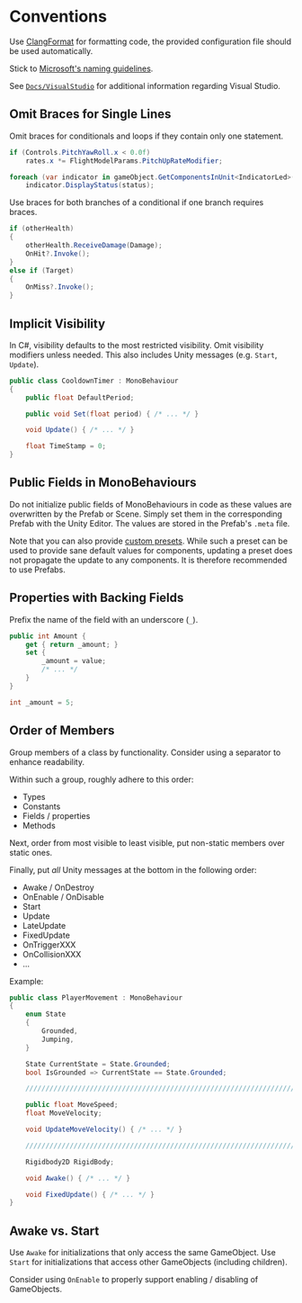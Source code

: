 # Conventions

Use [ClangFormat](https://clang.llvm.org/docs/ClangFormat.html) for formatting code, the provided configuration file should be used automatically.

Stick to [Microsoft's naming guidelines](https://docs.microsoft.com/en-us/dotnet/standard/design-guidelines/capitalization-conventions).

See [`Docs/VisualStudio`](../VisualStudio) for additional information regarding Visual Studio.

## Omit Braces for Single Lines

Omit braces for conditionals and loops if they contain only one statement.

```csharp
if (Controls.PitchYawRoll.x < 0.0f)
    rates.x *= FlightModelParams.PitchUpRateModifier;

foreach (var indicator in gameObject.GetComponentsInUnit<IndicatorLed>())
    indicator.DisplayStatus(status);
```

Use braces for both branches of a conditional if one branch requires braces.

```csharp
if (otherHealth)
{
    otherHealth.ReceiveDamage(Damage);
    OnHit?.Invoke();
}
else if (Target)
{
    OnMiss?.Invoke();
}
```

## Implicit Visibility

In C#, visibility defaults to the most restricted visibility.
Omit visibility modifiers unless needed.
This also includes Unity messages (e.g. `Start`, `Update`).

```csharp
public class CooldownTimer : MonoBehaviour
{
    public float DefaultPeriod;

    public void Set(float period) { /* ... */ }

    void Update() { /* ... */ }

    float TimeStamp = 0;
}
```

## Public Fields in MonoBehaviours

Do not initialize public fields of MonoBehaviours in code as these values are overwritten by the Prefab or Scene.
Simply set them in the corresponding Prefab with the Unity Editor.
The values are stored in the Prefab's `.meta` file.

Note that you can also provide [custom presets](https://docs.unity3d.com/Manual/Presets.html).
While such a preset can be used to provide sane default values for components, updating a preset does not propagate the update to any components.
It is therefore recommended to use Prefabs.

## Properties with Backing Fields

Prefix the name of the field with an underscore (`_`).

```csharp
public int Amount {
    get { return _amount; }
    set {
        _amount = value;
        /* ... */
    }
}

int _amount = 5;
```

## Order of Members

Group members of a class by functionality.
Consider using a separator to enhance readability.

Within such a group, roughly adhere to this order:

- Types
- Constants
- Fields / properties
- Methods

Next, order from most visible to least visible, put non-static members over static ones.

Finally, put *all* Unity messages at the bottom in the following order:

- Awake / OnDestroy
- OnEnable / OnDisable
- Start
- Update
- LateUpdate
- FixedUpdate
- OnTriggerXXX
- OnCollisionXXX
- …

Example:

```csharp
public class PlayerMovement : MonoBehaviour
{
    enum State
    {
        Grounded,
        Jumping,
    }

    State CurrentState = State.Grounded;
    bool IsGrounded => CurrentState == State.Grounded;

    //////////////////////////////////////////////////////////////////////////

    public float MoveSpeed;
    float MoveVelocity;

    void UpdateMoveVelocity() { /* ... */ }

    //////////////////////////////////////////////////////////////////////////

    Rigidbody2D RigidBody;

    void Awake() { /* ... */ }

    void FixedUpdate() { /* ... */ }
}
```

## Awake vs. Start

Use `Awake` for initializations that only access the same GameObject.
Use `Start` for initializations that access other GameObjects (including children).

Consider using `OnEnable` to properly support enabling / disabling of GameObjects.
